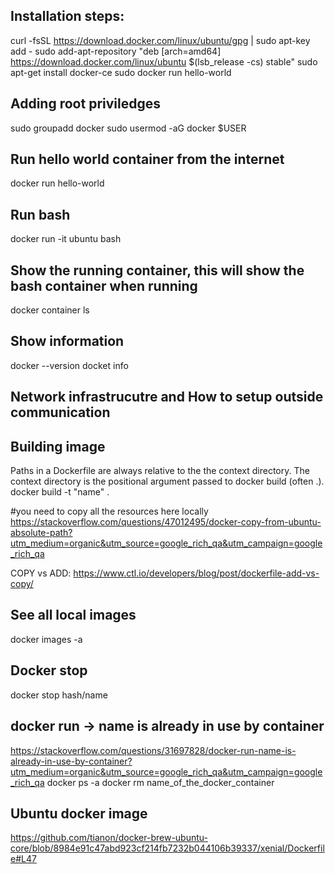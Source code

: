 ## Installation steps: 
curl -fsSL https://download.docker.com/linux/ubuntu/gpg | sudo apt-key add -
sudo add-apt-repository "deb [arch=amd64] https://download.docker.com/linux/ubuntu $(lsb_release -cs) stable"
sudo apt-get install docker-ce
sudo docker run hello-world

## Adding root priviledges 
sudo groupadd docker
sudo usermod -aG docker $USER

## Run hello world container from the internet
docker run hello-world

## Run bash 
docker run -it ubuntu bash

## Show the running container, this will show the bash container when running 
docker container ls

## Show information 
docker --version
docket info 

## Network infrastrucutre and How to setup outside communication 

## Building image 
Paths in a Dockerfile are always relative to the the context directory. The context directory is the positional argument passed to docker build (often .).
docker build -t "name" .

#you need to copy all the resources here locally
https://stackoverflow.com/questions/47012495/docker-copy-from-ubuntu-absolute-path?utm_medium=organic&utm_source=google_rich_qa&utm_campaign=google_rich_qa

COPY vs ADD: https://www.ctl.io/developers/blog/post/dockerfile-add-vs-copy/

## See all local images
docker images -a

## Docker stop 
docker stop hash/name 

## docker run -> name is already in use by container
https://stackoverflow.com/questions/31697828/docker-run-name-is-already-in-use-by-container?utm_medium=organic&utm_source=google_rich_qa&utm_campaign=google_rich_qa
docker ps -a
docker rm name_of_the_docker_container

## Ubuntu docker image 
https://github.com/tianon/docker-brew-ubuntu-core/blob/8984e91c47abd923cf214fb7232b044106b39337/xenial/Dockerfile#L47


